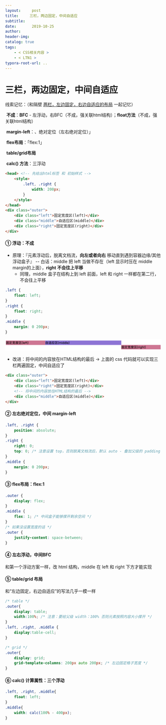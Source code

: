 ```yaml
---
layout:     post
title:     三栏，两边固定，中间自适应
subtitle:  
date:       2019-10-25
author:     
header-img: 
catalog: true
tags:
    - < CSS相关内容 >
    - < LTN1 >
typora-root-url: ..
---
```




# 三栏，两边固定，中间自适应

线索记忆：（和隔壁 [两栏，左边固定，右边自适应的布局](./2019-10-26-两栏，左边固定，右边自适应.md) 一起记忆）

​	**不成**：**BFC** - 左浮动，右BFC（不成，强关联html结构）；**float方法**（不成，强关联html结构）

​	**margin-left**：、绝对定位（左右绝对定位）」

​	**flex布局**：「flex:1」

​	**table/grid布局**

​	**calc() 方法**：三浮动



```html
<head> <!-- 先给出html标签 和 初始样式 -->
	<style>
        .left, .right {
            width: 200px;
        }
    </style>
</head>
<div class="outer">    
    <div class="left">固定宽度区(left)</div>
    <div class="middle">自适应区(middle)</div>
    <div class="right">固定宽度区(right)</div>
</div>
```

#### ① 浮动：不成

- 原理：『元素浮动后，脱离文档流，**向左或者向右** 移动直到遇到容器边缘/其他浮动盒子』 -- 白话：middle 把 left 当做不存在（left 显示时压在  middle margin的上面），**right 不会往上平移**
    - 同理，middle 盒子在结构上到 left 前面，left 和 right 一样都在第二行，不会往上平移

```css
.left {
    float: left;
}
.right {
    float: right;
}
.middle {
    margin: 0 200px;
}
```

![image-20241015202437805](/../img/assets_2023/image-20241015202437805.png)

- 改进：将中间的内容放在HTML结构的最后 -> 上面的 css 代码就可以实现三栏两遍固定，中间自适应了

```html
<div class="outer">
    <div class="left">固定宽度区(left)</div>
    <div class="right">固定宽度区(right)</div>
    <!-- 将中间的内容放在HTML结构的最后 -->
    <div class="middle">自适应区(middle)</div>
</div>
```

#### ② 左右绝对定位，中间 margin-left

```css
.left, .right {
    position: absolute;
}
.right {
    right: 0;
    top: 0; /* 注意设置 top，否则脱离文档流后，默认 auto - 叠加父级的 padding */
}
.middle {
    margin: 0 200px;
}
```

#### ③ flex布局：flex:1

```css
.outer {
	display: flex;
}
.middle {
	flex: 1; /* 中间盒子能够撑开剩余空间 */
}
/* 如果没设置宽度的话 */
.outer {
    justify-content: space-between;
}
```

#### ④ 左右浮动，中间BFC

和第一个浮动方案一样，改 html 结构，middle 在 left 和 right 下方才能实现

#### ⑤ table/grid 布局

和“左边固定，右边自适应”的写法几乎一模一样

```css
/* table */
.outer{
    display: table;
    width:100%; /* 注意：要给父级 width：100% 否则元素按照内容大小撑开 */
}
.left, .right, .middle {
    display:table-cell;
}
```

```css
/* grid */
.outer{
    display: grid;
    grid-template-columns: 200px auto 200px; /* 左边固定格子宽度 */
}
```

#### ⑥ calc() 计算属性：三个浮动

```css
.left, .right, .middle{
    float: left;
}
.middle{
    width: calc(100% - 400px);
}
```

